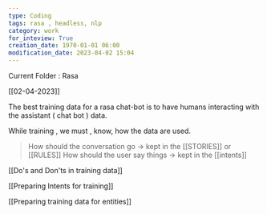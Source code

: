 ```yaml
---
type: Coding  
tags: rasa , headless, nlp
category: work
for_inteview: True
creation_date: 1970-01-01 06:00
modification_date: 2023-04-02 15:04
---
```


  
Current Folder : Rasa




[[02-04-2023]]



The best training data for a rasa chat-bot is to have humans interacting with the assistant ( chat bot ) data. 

While training , we must , know, how the data are used. 

> How should the conversation go -> kept in the [[STORIES]] or [[RULES]] 
How should the user say things -> kept in the [[intents]]


[[Do's and Don'ts in training data]]

[[Preparing Intents for training]]

[[Preparing training data for entities]]
